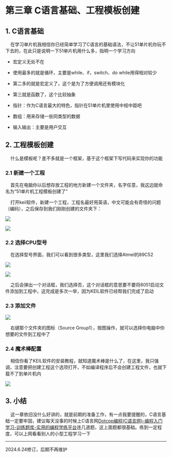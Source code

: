 # 第三章 C语言基础、工程模板创建

## 1. C语言基础

    在学习单片机我相信你已经简单学习了C语言的基础语法，不让51单片机你玩不下去的，在此只是说明一下51单片机用什么多，指明一个学习方向

- 宏定义无处不在

- 使用最多的就是循环，主要是while、if，switch、do while用得相对较少

- 第二多的就是宏定义了，这个是为了方便调用还有模块化

- 第三就是函数了，这个比较抽象

- 指针：作为C语言最大的特色，指针在51单片机里使用中规中距吧

- 数组：用来存储一些同类型的数据

- 输入输出：主要是用户交互

## 2. 工程模板创建

    什么是模板呢？差不多就是一个框架，基于这个框架下写代码来实现你的功能

### 2.1 新建一个工程

    首先在电脑你以后想存放工程的地方新建一个文件夹，名字任意，我这边就命名为“51单片机工程模板创建了”

    打开keil软件，新建一个工程，工程名最好用英语，中文可能会有奇怪的问题（编码），之后保存到我们刚刚创建的文件夹下：

![](https://img.picgo.net/2024/05/23/-2024-05-23-213050863b5da28cca4415.png)

![](https://img.picgo.net/2024/05/23/-2024-05-23-213133dd560c23fd0ac77e.png)

### 2.2 选择CPU型号

    在选择型号界面，我们可以看到很多类型，这里我们选择Atmel的89C52

![](https://img.picgo.net/2024/05/23/-2024-05-23-2133118bca6f45bead352e.png)

![](https://img.picgo.net/2024/05/23/-2024-05-23-21420127fe4e577d42aa31.png)

    之后会弹出一个对话框，我们选择否，这个对话框的意思要不要将8051启动文件添加到工程中，这完成是多次一举，因为KEIL软件已经帮我们完成了启动

### 2.3 添加文件

![](https://img.picgo.net/2024/05/23/-2024-05-23-213640fb50dd1b41aec8a5.png)

    右键那个文件夹的图标（Source Group1），按图操作，就可以选择你电脑中你想要的文件到工程中了

### 2.4 魔术棒配置

    相信你看了KEIL软件的安装教程，就知道魔术棒是什么了，在这里，我只强调，注意要把创建工程这个选项打开，不如编译程序后不会创建工程文件，也就下载不了到单片机内

![](https://img.picgo.net/2024/05/23/-2024-05-23-2141117b511600f6e0f405.png)

## 3. 小结

    这一章依旧没什么好讲的，就是前期的准备工作，有一点我要提醒的，C语言基础一定要牢固，建议每天没事的时候上C语言网[Dotcpp编程(C语言网)-编程入门学习-训练题库-实用的编程学练平台](https://www.dotcpp.com/)连几道题，这上面题都很基础。练到一定程度，可以上网看看别人的小型工程学习一下

---

2024.6.24修订，后期不再维护
